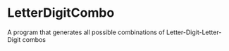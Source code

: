 # LetterDigitCombo
A program that generates all possible combinations of Letter-Digit-Letter-Digit combos
